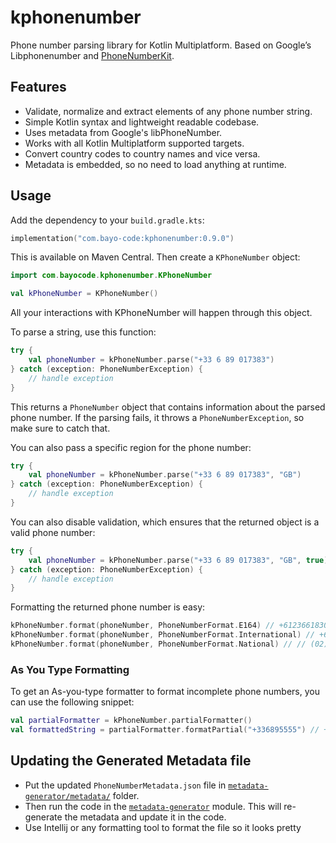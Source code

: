 # kphonenumber

Phone number parsing library for Kotlin Multiplatform. Based on Google’s Libphonenumber and [PhoneNumberKit](https://github.com/marmelroy/PhoneNumberKit/tree/master).

## Features

* Validate, normalize and extract elements of any phone number string.
* Simple Kotlin syntax and lightweight readable codebase.
* Uses metadata from Google's libPhoneNumber.
* Works with all Kotlin Multiplatform supported targets.
* Convert country codes to country names and vice versa.
* Metadata is embedded, so no need to load anything at runtime.

## Usage

Add the dependency to your `build.gradle.kts`:

```kotlin
implementation("com.bayo-code:kphonenumber:0.9.0")
```

This is available on Maven Central. Then create a `KPhoneNumber` object:

```kotlin
import com.bayocode.kphonenumber.KPhoneNumber

val kPhoneNumber = KPhoneNumber()
``` 

All your interactions with KPhoneNumber will happen through this object.

To parse a string, use this function:

```kotlin
try {
    val phoneNumber = kPhoneNumber.parse("+33 6 89 017383")
} catch (exception: PhoneNumberException) {
    // handle exception
}
```

This returns a `PhoneNumber` object that contains information about the parsed phone number. If the parsing fails, it throws a `PhoneNumberException`, so make sure to catch that.

You can also pass a specific region for the phone number:

```kotlin
try {
    val phoneNumber = kPhoneNumber.parse("+33 6 89 017383", "GB")
} catch (exception: PhoneNumberException) {
    // handle exception
}
```

You can also disable validation, which ensures that the returned object is a valid phone number:

```kotlin
try {
    val phoneNumber = kPhoneNumber.parse("+33 6 89 017383", "GB", true)
} catch (exception: PhoneNumberException) {
    // handle exception
}
```

Formatting the returned phone number is easy:

```kotlin
kPhoneNumber.format(phoneNumber, PhoneNumberFormat.E164) // +61236618300
kPhoneNumber.format(phoneNumber, PhoneNumberFormat.International) // +61 2 3661 8300
kPhoneNumber.format(phoneNumber, PhoneNumberFormat.National) // // (02) 3661 8300
```

### As You Type Formatting

To get an As-you-type formatter to format incomplete phone numbers, you can use the following snippet:

```kotlin
val partialFormatter = kPhoneNumber.partialFormatter()
val formattedString = partialFormatter.formatPartial("+336895555") // +33 6 89 55 55
```

## Updating the Generated Metadata file

* Put the updated `PhoneNumberMetadata.json` file in [`metadata-generator/metadata/`](metadata-generator/metadata) folder.
* Then run the code in the [`metadata-generator`](metadata-generator) module. This will re-generate the metadata and update it in the code.
* Use Intellij or any formatting tool to format the file so it looks pretty
